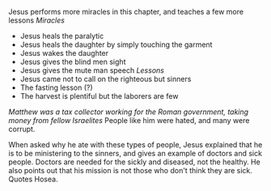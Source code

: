 Jesus performs more miracles in this chapter, and teaches a few more lessons
*Miracles*
- Jesus heals the paralytic
- Jesus heals the daughter by simply touching the garment
- Jesus wakes the daughter
- Jesus gives the blind men sight
- Jesus gives the mute man speech
*Lessons*
- Jesus came not to call on the righteous but sinners
- The fasting lesson (?)
- The harvest is plentiful but the laborers are few

*Matthew was a tax collector working for the Roman government, taking money from fellow Israelites*
People like him were hated, and many were corrupt. 

When asked why he ate with these types of people, Jesus explained that he is to be ministering to the sinners, and gives an example of doctors and sick people. Doctors are needed for the sickly and diseased, not the healthy. He also points out that his mission is not those who don't think they are sick. Quotes Hosea.
